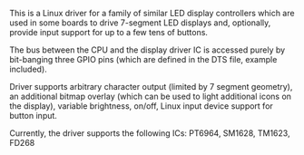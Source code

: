 This is a Linux driver for a family of similar LED display controllers
which are used in some boards to drive 7-segment LED displays and,
optionally, provide input support for up to a few tens of buttons.

The bus between the CPU and the display driver IC is accessed purely by
bit-banging three GPIO pins (which are defined in the DTS file,
example included).

Driver supports arbitrary character output (limited by 7 segment geometry),
an additional bitmap overlay (which can be used to light additional icons
on the display), variable brightness, on/off, Linux input device support
for button input.

Currently, the driver supports the following ICs:
PT6964, SM1628, TM1623, FD268

